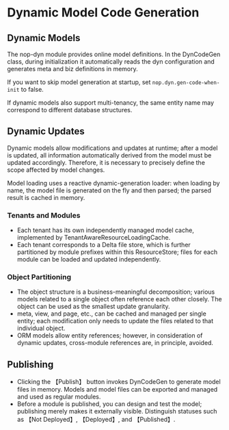 # Dynamic Model Code Generation

## Dynamic Models

The nop-dyn module provides online model definitions. In the DynCodeGen class, during initialization it automatically reads the dyn configuration and generates meta and biz definitions in memory.

If you want to skip model generation at startup, set `nop.dyn.gen-code-when-init` to false.

If dynamic models also support multi-tenancy, the same entity name may correspond to different database structures.

## Dynamic Updates

Dynamic models allow modifications and updates at runtime; after a model is updated, all information automatically derived from the model must be updated accordingly. Therefore, it is necessary to precisely define the scope affected by model changes.

Model loading uses a reactive dynamic-generation loader: when loading by name, the model file is generated on the fly and then parsed; the parsed result is cached in memory.

### Tenants and Modules

* Each tenant has its own independently managed model cache, implemented by TenantAwareResourceLoadingCache.
* Each tenant corresponds to a Delta file store, which is further partitioned by module prefixes within this ResourceStore; files for each module can be loaded and updated independently.

### Object Partitioning

* The object structure is a business-meaningful decomposition; various models related to a single object often reference each other closely. The object can be used as the smallest update granularity.
* meta, view, and page, etc., can be cached and managed per single entity; each modification only needs to update the files related to that individual object.
* ORM models allow entity references; however, in consideration of dynamic updates, cross-module references are, in principle, avoided.

## Publishing

* Clicking the 【Publish】 button invokes DynCodeGen to generate model files in memory. Models and model files can be exported and managed and used as regular modules.
* Before a module is published, you can design and test the model; publishing merely makes it externally visible. Distinguish statuses such as 【Not Deployed】, 【Deployed】, and 【Published】.
<!-- SOURCE_MD5:38f8bcd06eaf2d43d96a767e335e9525-->
